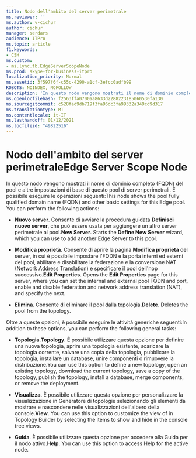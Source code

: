 ```yaml
---
title: Nodo dell'ambito del server perimetrale
ms.reviewer: ''
ms.author: v-cichur
author: cichur
manager: serdars
audience: ITPro
ms.topic: article
f1.keywords:
- CSH
ms.custom:
- ms.lync.tb.EdgeServerScopeNode
ms.prod: skype-for-business-itpro
localization_priority: Normal
ms.assetid: 3f597f6f-c55c-4290-a1cf-3efcc0adfb99
ROBOTS: NOINDEX, NOFOLLOW
description: 'In questo nodo vengono mostrati il nome di dominio completo (FQDN) del pool e altre impostazioni di base di questo pool di server perimetrali. È possibile eseguire le operazioni seguenti:'
ms.openlocfilehash: f2563ffa0700aa8633d2288223185060530fa130
ms.sourcegitcommit: c528fad9db719f3fa96dc3fa99332a349cd9d317
ms.translationtype: MT
ms.contentlocale: it-IT
ms.lasthandoff: 01/12/2021
ms.locfileid: "49822516"
---
```

# <a name="edge-server-scope-node"></a><span data-ttu-id="44d77-104">Nodo dell'ambito del server perimetrale</span><span class="sxs-lookup"><span data-stu-id="44d77-104">Edge Server Scope Node</span></span>
 
<span data-ttu-id="44d77-p102">In questo nodo vengono mostrati il nome di dominio completo (FQDN) del pool e altre impostazioni di base di questo pool di server perimetrali. È possibile eseguire le operazioni seguenti:</span><span class="sxs-lookup"><span data-stu-id="44d77-p102">This node shows the pool fully qualified domain name (FQDN) and other basic settings for this Edge pool. You can perform the following actions:</span></span>
  
- <span data-ttu-id="44d77-p103">**Nuovo server**. Consente di avviare la procedura guidata **Definisci nuovo server**, che può essere usata per aggiungere un altro server perimetrale al pool.</span><span class="sxs-lookup"><span data-stu-id="44d77-p103">**New Server**. Starts the **Define New Server** wizard, which you can use to add another Edge Server to this pool.</span></span>
    
- <span data-ttu-id="44d77-p104">**Modifica proprietà**. Consente di aprire la pagina **Modifica proprietà** del server, in cui è possibile impostare l'FQDN e la porta interni ed esterni del pool, abilitare e disabilitare la federazione e la conversione NAT (Network Address Translation) e specificare il pool dell'hop successivo.</span><span class="sxs-lookup"><span data-stu-id="44d77-p104">**Edit Properties**. Opens the **Edit Properties** page for this server, where you can set the internal and external pool FQDN and port, enable and disable federation and network address translation (NAT), and specify the next.</span></span>
    
- <span data-ttu-id="44d77-p105">**Elimina**. Consente di eliminare il pool dalla topologia.</span><span class="sxs-lookup"><span data-stu-id="44d77-p105">**Delete**. Deletes the pool from the topology.</span></span>
    
<span data-ttu-id="44d77-113">Oltre a queste opzioni, è possibile eseguire le attività generiche seguenti:</span><span class="sxs-lookup"><span data-stu-id="44d77-113">In addition to these options, you can perform the following general tasks:</span></span>
  
- <span data-ttu-id="44d77-114">**Topologia**.</span><span class="sxs-lookup"><span data-stu-id="44d77-114">**Topology**.</span></span> <span data-ttu-id="44d77-115">È possibile utilizzare questa opzione per definire una nuova topologia, aprire una topologia esistente, scaricare la topologia corrente, salvare una copia della topologia, pubblicare la topologia, installare un database, unire componenti o rimuovere la distribuzione.</span><span class="sxs-lookup"><span data-stu-id="44d77-115">You can use this option to define a new topology, open an existing topology, download the current topology, save a copy of the topology, publish the topology, install a database, merge components, or remove the deployment.</span></span>
    
- <span data-ttu-id="44d77-p107">**Visualizza**. È possibile utilizzare questa opzione per personalizzare la visualizzazione in Generatore di topologie selezionando gli elementi da mostrare e nascondere nelle visualizzazioni dell'albero della console.</span><span class="sxs-lookup"><span data-stu-id="44d77-p107">**View**. You can use this option to customize the view of in Topology Builder by selecting the items to show and hide in the console tree views.</span></span>
    
- <span data-ttu-id="44d77-p108">**Guida**. È possibile utilizzare questa opzione per accedere alla Guida per il nodo attivo.</span><span class="sxs-lookup"><span data-stu-id="44d77-p108">**Help**. You can use this option to access Help for the active node.</span></span>
    

